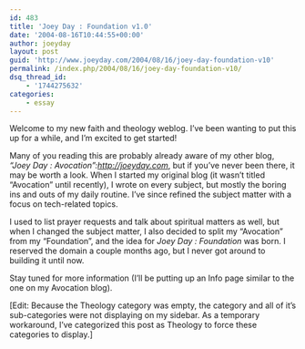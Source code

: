 ```yaml
---
id: 483
title: 'Joey Day : Foundation v1.0'
date: '2004-08-16T10:44:55+00:00'
author: joeyday
layout: post
guid: 'http://www.joeyday.com/2004/08/16/joey-day-foundation-v10'
permalink: /index.php/2004/08/16/joey-day-foundation-v10/
dsq_thread_id:
    - '1744275632'
categories:
    - essay
---
```


Welcome to my new faith and theology weblog. I’ve been wanting to put this up for a while, and I’m excited to get started!  
  
Many of you reading this are probably already aware of my other blog, *“Joey Day : Avocation”:http://joeyday.com*, but if you’ve never been there, it may be worth a look. When I started my original blog (it wasn’t titled “Avocation” until recently), I wrote on every subject, but mostly the boring ins and outs of my daily routine. I’ve since refined the subject matter with a focus on tech-related topics.

I used to list prayer requests and talk about spiritual matters as well, but when I changed the subject matter, I also decided to split my “Avocation” from my “Foundation”, and the idea for *Joey Day : Foundation* was born. I reserved the domain a couple months ago, but I never got around to building it until now.

Stay tuned for more information (I’ll be putting up an Info page similar to the one on my Avocation blog).

\[Edit: Because the Theology category was empty, the category and all of it’s sub-categories were not displaying on my sidebar. As a temporary workaround, I’ve categorized this post as Theology to force these categories to display.\]